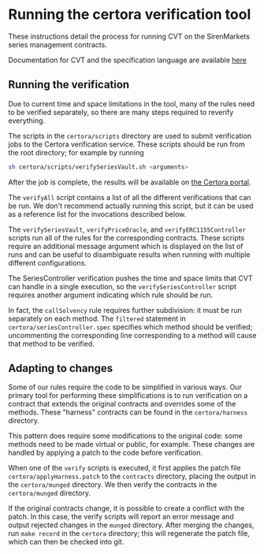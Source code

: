 # Running the certora verification tool

These instructions detail the process for running CVT on the SirenMarkets series
management contracts.

Documentation for CVT and the specification language are available
[here](https://certora.atlassian.net/wiki/spaces/CPD/overview)

## Running the verification

Due to current time and space limitations in the tool, many of the rules need to
be verified separately, so there are many steps required to reverify everything.

The scripts in the `certora/scripts` directory are used to submit verification
jobs to the Certora verification service. These scripts should be run from the
root directory; for example by running

```sh
sh certora/scripts/verifySeriesVault.sh <arguments>
```

After the job is complete, the results will be available on
[the Certora portal](https://vaas-stg.certora.com/).

The `verifyAll` script contains a list of all the different verifications that
can be run. We don't recommend actually running this script, but it can be used
as a reference list for the invocations described below.

The `verifySeriesVault`, `verifyPriceOracle`, and `verifyERC1155Controller`
scripts run all of the rules for the corresponding contracts. These scripts
require an additional message argument which is displayed on the list of runs
and can be useful to disambiguate results when running with multiple different
configurations.

The SeriesController verification pushes the time and space limits that CVT can
handle in a single execution, so the `verifySeriesController` script requires
another argument indicating which rule should be run.

In fact, the `callSolvency` rule requires further subdivision: it must be run
separately on each method. The `filtered` statement in
`certora/seriesController.spec` specifies which method should be verified;
uncommenting the corresponding line corresponding to a method will cause that
method to be verified.

## Adapting to changes

Some of our rules require the code to be simplified in various ways. Our
primary tool for performing these simplifications is to run verification on a
contract that extends the original contracts and overrides some of the methods.
These "harness" contracts can be found in the `certora/harness` directory.

This pattern does require some modifications to the original code: some methods
need to be made virtual or public, for example. These changes are handled by
applying a patch to the code before verification.

When one of the `verify` scripts is executed, it first applies the patch file
`certora/applyHarness.patch` to the `contracts` directory, placing the output
in the `certora/munged` directory. We then verify the contracts in the
`certora/munged` directory.

If the original contracts change, it is possible to create a conflict with the
patch. In this case, the verify scripts will report an error message and output
rejected changes in the `munged` directory. After merging the changes, run
`make record` in the `certora` directory; this will regenerate the patch file,
which can then be checked into git.
